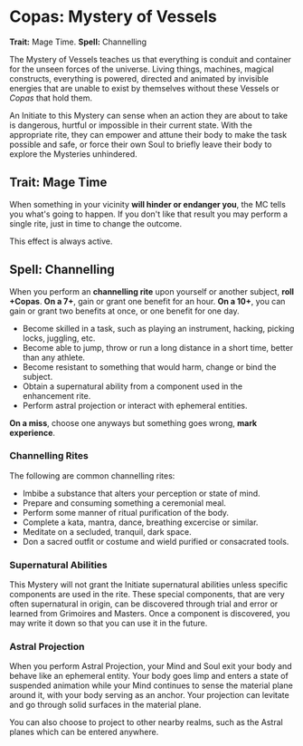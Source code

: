# Copas: Mystery of Vessels

__Trait:__ Mage Time. __Spell:__ Channelling

The Mystery of Vessels teaches us that everything is conduit and container for the unseen forces of the universe. 
Living things, machines, magical constructs, everything is powered, directed and animated by invisible energies that are unable to exist by themselves without these Vessels or _Copas_ that hold them.

An Initiate to this Mystery can sense when an action they are about to take is dangerous, hurtful or impossible in their current state. With the appropriate rite, they can empower and attune their body to make the task possible and safe, or force their own Soul to briefly leave their body to explore the Mysteries unhindered.


## Trait: Mage Time

When something in your vicinity __will hinder or endanger you__, the MC tells you what's going to happen. 
If you don't like that result you may perform a single rite, just in time to change the outcome.

This effect is always active.


## Spell: Channelling

When you perform an __channelling rite__ upon yourself or another subject, __roll +Copas__.
__On a 7+__, gain or grant one benefit for an hour.
__On a 10+__, you can gain or grant two benefits at once, or one benefit for one day. 

* Become skilled in a task, such as playing an instrument, hacking, picking locks, juggling, etc.
* Become able to jump, throw or run a long distance in a short time, better than any athlete.
* Become resistant to something that would harm, change or bind the subject.
* Obtain a supernatural ability from a component used in the enhancement rite.
* Perform astral projection or interact with ephemeral entities.

__On a miss__, choose one anyways but something goes wrong, __mark experience__.


### Channelling Rites

The following are common channelling rites:

* Imbibe a substance that alters your perception or state of mind.
* Prepare and consuming something a ceremonial meal. 
* Perform some manner of ritual purification of the body.
* Complete a kata, mantra, dance, breathing excercise or similar.
* Meditate on a secluded, tranquil, dark space.
* Don a sacred outfit or costume and wield purified or consacrated tools.


### Supernatural Abilities

This Mystery will not grant the Initiate supernatural abilities unless specific components are used in the rite. 
These special components, that are very often supernatural in origin, can be discovered through trial and error or learned from Grimoires and Masters. 
Once a component is discovered, you may write it down so that you can use it in the future.

### Astral Projection

When you perform Astral Projection, your Mind and Soul exit your body and behave like an ephemeral entity. 
Your body goes limp and enters a state of suspended animation while your Mind continues to sense the material plane around it, with your body serving as an anchor.
Your projection can levitate and go through solid surfaces in the material plane.

You can also choose to project to other nearby realms, such as the Astral planes which can be entered anywhere. 


